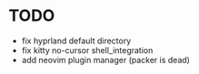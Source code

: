 # TODO

- fix hyprland default directory
- fix kitty no-cursor shell_integration
- add neovim plugin manager (packer is dead)

